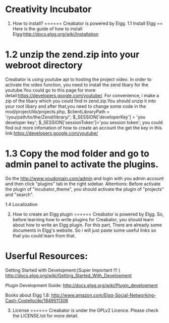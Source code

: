 Creativity Incubator
========
1. How to install?
======
Creabator is powered by Elgg. 
1.1 Install Elgg
==
Here is the guide of how to install Elgg:http://docs.elgg.org/wiki/Installation

1.2 unzip the zend.zip into your webroot directory 
==
Creabator is using youtube api to hosting the project video. In order to activate the video function, you need to install the zend libary for the youtube.You could go to this page for more detail:https://developers.google.com/youtube/.
For convenience, i make a zip of the libary which you could find in zend.zip.You should unzip it into your root libary and after that,you need to change some code in the mod/project/lib/projects.php,
$clientLibraryPath = '/you/path/to/the/Zend/library/';
$_SESSION['developerKey'] = 'you developer key';
$_SESSION['sessionToken']='you session token';
you could find out more infomation of how to create an account the get the key in this link:https://developers.google.com/youtube/

1.3 Copy the mod folder and go to admin panel to activate the plugins.
==
Go the http://www.youdomain.com/admin and login with you admin account and then click "plugins" tab in the right sidebar.
Attentions:
Before activate the plugin of "incubator_theme", you should activate the plugin of "projects" and "search". 

1.4 Localization



2. How to create an Elgg plugin
======
Creabator is powered by Elgg. So, before learning how to write plugins for Creabator, you should learn about how to write an Elgg plugin.
For this part, There are already some documents in Elgg's website. So i will just paste some useful links so that you could learn from that.

Userful Resources:
===
Getting Started with Development:(Super Important !!! ) http://docs.elgg.org/wiki/Getting_Started_With_Development

Plugin Development Guide: http://docs.elgg.org/wiki/Plugin_development

Books about Elgg 1.8: http://www.amazon.com/Elgg-Social-Networking-Cash-Costello/dp/1849511306

3. License
======
Creabator is under the GPLv2 Licence. Please check the LICENSE.txt for more detail.




